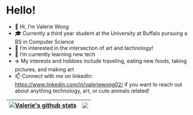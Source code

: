 # Hello!

- 👋 Hi, I’m Valerie Wong
- 🎓 Currently a third year student at the University at Buffalo pursuing a BS in Computer Science
- 👀 I’m interested in the intersection of art and technology!
- 🌱 I’m currently learning new tech
- ✈️ My interests and hobbies include traveling, eating new foods, taking pictures, and making art
- 📫 Connect with me on linkedIn: https://www.linkedin.com/in/valeriewong02/ if you want to reach out about anything technology, art, or cute animals related!

| <a href="https://github.com/anuraghazra/github-readme-stats"><img align="center" src="https://github-readme-stats.vercel.app/api?username=vwong175&show_icons=true&theme=onedark&hide_border=true" alt="Valerie's github stats" /></a> | <a href="https://github.com/anuraghazra/github-readme-stats"><img align="center" src="https://github-readme-stats.vercel.app/api/top-langs/?username=vwong175&layout=compact&theme=onedark&hide_border=true" /></a> |
| ------------- | ------------- |

<!---
vwong175/vwong175 is a ✨ special ✨ repository because its `README.md` (this file) appears on your GitHub profile.
You can click the Preview link to take a look at your changes.
--->

